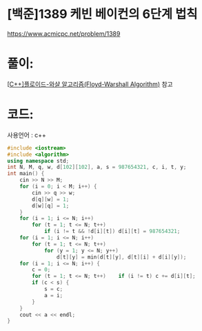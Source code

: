 # [백준]1389 케빈 베이컨의 6단계 법칙

https://www.acmicpc.net/problem/1389

# 풀이:

[[C++\]플로이드-와샬 알고리즘(Floyd-Warshall Algorithm)](https://jyukki97.github.io/learn/2020-02-27-floydwarshall/) 참고



# **코드:** 

사용언어 : c++
```c++
#include <iostream>
#include <algorithm>
using namespace std;
int N, M, q, w, d[102][102], a, s = 987654321, c, i, t, y;
int main() {
	cin >> N >> M;
	for (i = 0; i < M; i++) {
		cin >> q >> w;
		d[q][w] = 1;
		d[w][q] = 1;
	}
	for (i = 1; i <= N; i++)
		for (t = 1; t <= N; t++)
			if (i != t && !d[i][t])	d[i][t] = 987654321;
	for (i = 1; i <= N; i++)
		for (t = 1; t <= N; t++)
			for (y = 1; y <= N; y++)
				d[t][y] = min(d[t][y], d[t][i] + d[i][y]);
	for (i = 1; i <= N; i++) {
		c = 0;
		for (t = 1; t <= N; t++)	if (i != t)	c += d[i][t];
		if (c < s) {
			s = c;
			a = i;
		}
	}
	cout << a << endl;
}
```

